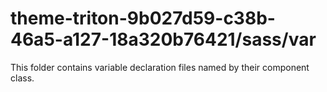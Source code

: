 # theme-triton-9b027d59-c38b-46a5-a127-18a320b76421/sass/var

This folder contains variable declaration files named by their component class.
